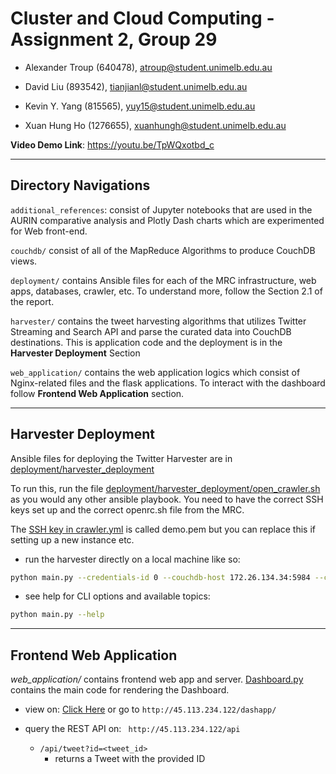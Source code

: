 # Cluster and Cloud Computing - Assignment 2, Group 29

- Alexander Troup (640478), atroup@student.unimelb.edu.au

- David Liu (893542), tianjianl@student.unimelb.edu.au

- Kevin Y. Yang (815565), yuy15@student.unimelb.edu.au

- Xuan Hung Ho (1276655), xuanhungh@student.unimelb.edu.au


**Video Demo Link**: https://youtu.be/TpWQxotbd_c

--- 
## Directory Navigations

`additional_references`: consist of Jupyter notebooks that are used in the AURIN comparative analysis and Plotly Dash charts which are experimented for Web front-end.

`couchdb/` consist of all of the MapReduce Algorithms to produce CouchDB views.

`deployment/` contains Ansible files for each of the MRC infrastructure, web apps, databases, crawler, etc. To understand more, follow the Section 2.1 of the report.

`harvester/` contains the tweet harvesting algorithms that utilizes Twitter Streaming and Search API and parse the curated data into CouchDB destinations. This is application code and the deployment is in the **Harvester Deployment** Section

`web_application/` contains the web application logics which consist of Nginx-related files and the flask applications. To interact with the dashboard follow **Frontend Web Application** section.

--- 
## Harvester Deployment

Ansible files for deploying the Twitter Harvester are in [deployment/harvester_deployment](https://github.com/DavidL124/Cluster_and_Cloud_Assign2/tree/main/deployment/harvester_deployment)


To run this, run the file [deployment/harvester_deployment/open_crawler.sh](https://github.com/DavidL124/Cluster_and_Cloud_Assign2/blob/main/deployment/harvester_deployment/open_crawler.sh) as you would any other ansible playbook. You need to have the correct SSH keys set up and the correct openrc.sh file from the MRC.

The [SSH key in crawler.yml](https://github.com/DavidL124/Cluster_and_Cloud_Assign2/blob/main/deployment/harvester_deployment/crawler.yaml#L22) is called demo.pem but you can replace this if setting up a new instance etc.

- run the harvester directly on a local machine like so: 
  
```bash    
python main.py --credentials-id 0 --couchdb-host 172.26.134.34:5984 --couchdb-username user --city melbourne --topic transport --mode stream --debug
```

- see help for CLI options and available topics:

```bash
python main.py --help
```

---
## Frontend Web Application

*web_application/* contains frontend web app and server. [Dashboard.py](https://github.com/DavidL124/Cluster_and_Cloud_Assign2/blob/main/web_application/services/web/flask/dashboard.py) contains the main code for rendering the Dashboard.

- view on: [Click Here](http://45.113.234.122/dashapp/) or go to `http://45.113.234.122/dashapp/`

- query the REST API on: ` http://45.113.234.122/api`
    - `/api/tweet?id=<tweet_id>`
        - returns a Tweet with the provided ID
